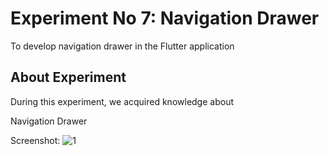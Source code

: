 # Experiment No 7: Navigation Drawer

To develop navigation drawer in the Flutter application



## About Experiment

During this experiment, we acquired knowledge about

Navigation Drawer

Screenshot:
![1](https://user-images.githubusercontent.com/128177210/232280921-7423265b-6be3-444c-8ab1-0cb0dccde03f.png)
